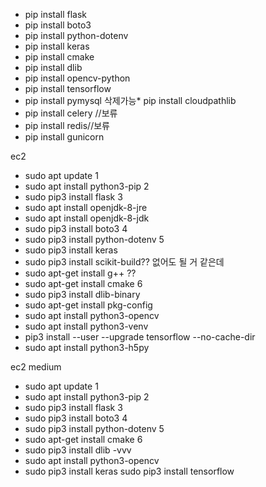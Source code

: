 * pip install flask
* pip install boto3
* pip install python-dotenv
* pip install keras
* pip install cmake
* pip install dlib
* pip install opencv-python
* pip install tensorflow
* pip install pymysql
삭제가능* pip install cloudpathlib
* pip install celery //보류
* pip install redis//보류
* pip install gunicorn

ec2
* sudo apt update 1
* sudo apt install python3-pip 2
* sudo pip3 install flask 3
* sudo apt install openjdk-8-jre
* sudo apt install openjdk-8-jdk 
* sudo pip3 install boto3 4 
* sudo pip3 install python-dotenv 5 
* sudo pip3 install keras
* sudo pip3 install scikit-build?? 없어도 될 거 같은데
*  sudo apt-get install g++ ??
* sudo apt-get install cmake 6
* sudo pip3 install dlib-binary
* sudo apt-get install pkg-config
* sudo apt install python3-opencv
* sudo apt install python3-venv
* pip3 install --user --upgrade tensorflow --no-cache-dir
* sudo apt install python3-h5py


ec2 medium
* sudo apt update 1
* sudo apt install python3-pip 2
* sudo pip3 install flask 3
* sudo pip3 install boto3 4 
* sudo pip3 install python-dotenv 5
* sudo apt-get install cmake 6
* sudo pip3 install dlib -vvv
* sudo apt install python3-opencv
* sudo pip3 install keras
sudo pip3 install tensorflow
